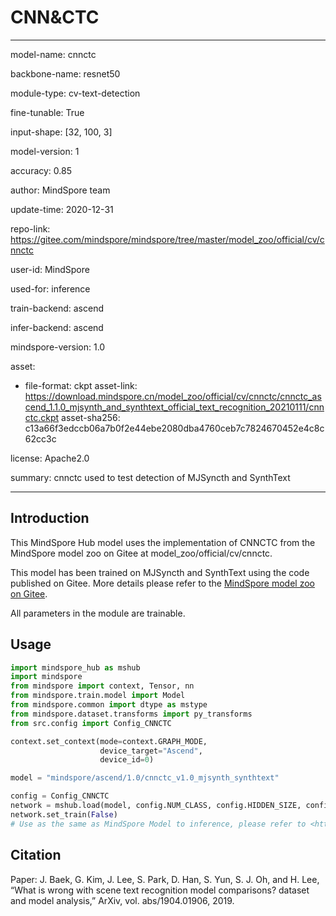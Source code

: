 # CNN&CTC

---

model-name: cnnctc

backbone-name: resnet50

module-type: cv-text-detection

fine-tunable: True

input-shape: [32, 100, 3]

model-version: 1

accuracy: 0.85

author: MindSpore team

update-time: 2020-12-31

repo-link: <https://gitee.com/mindspore/mindspore/tree/master/model_zoo/official/cv/cnnctc>

user-id: MindSpore

used-for: inference

train-backend: ascend

infer-backend: ascend

mindspore-version: 1.0

asset:

-
    file-format: ckpt
    asset-link: <https://download.mindspore.cn/model_zoo/official/cv/cnnctc/cnnctc_ascend_1.1.0_mjsynth_and_synthtext_official_text_recognition_20210111/cnnctc.ckpt>
    asset-sha256: c13a66f3edccb06a7b0f2e44ebe2080dba4760ceb7c7824670452e4c8c62cc3c

license: Apache2.0

summary: cnnctc used to test detection of MJSyncth and SynthText

---

## Introduction

This MindSpore Hub model uses the implementation of CNNCTC from the MindSpore model zoo on Gitee at model_zoo/official/cv/cnnctc.

This model has been trained on MJSyncth and SynthText using the code published on Gitee. More details please refer to the [MindSpore model zoo on Gitee](https://gitee.com/mindspore/mindspore/tree/master/model_zoo/official/cv/cnnctc/README.md).

All parameters in the module are trainable.

## Usage

```python
import mindspore_hub as mshub
import mindspore
from mindspore import context, Tensor, nn
from mindspore.train.model import Model
from mindspore.common import dtype as mstype
from mindspore.dataset.transforms import py_transforms
from src.config import Config_CNNCTC

context.set_context(mode=context.GRAPH_MODE,
                    device_target="Ascend",
                    device_id=0)

model = "mindspore/ascend/1.0/cnnctc_v1.0_mjsynth_synthtext"

config = Config_CNNCTC
network = mshub.load(model, config.NUM_CLASS, config.HIDDEN_SIZE, config.FINAL_FEATURE_WIDTH)
network.set_train(False)
# Use as the same as MindSpore Model to inference, please refer to <https://gitee.com/mindspore/mindspore/tree/master/model_zoo/official/cv/cnnctc>.
```

## Citation

Paper: J. Baek, G. Kim, J. Lee, S. Park, D. Han, S. Yun, S. J. Oh, and H. Lee, “What is wrong with scene text recognition model comparisons? dataset and model analysis,” ArXiv, vol. abs/1904.01906, 2019.
